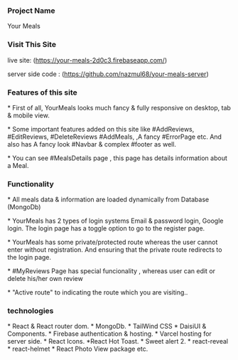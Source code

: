 ### Project Name

Your Meals

### Visit This Site

live site: (https://your-meals-2d0c3.firebaseapp.com/)

server side code : (https://github.com/nazmul68/your-meals-server)

### Features of this site

\* First of all, YourMeals looks much fancy & fully responsive on desktop, tab & mobile view.

\* Some important features added on this site like #AddReviews, #EditReviews, #DeleteReviews #AddMeals, ,A fancy #ErrorPage etc. And also has A fancy look #Navbar & complex #footer as well.

\* You can see #MealsDetails page , this page has details information about a Meal.

### Functionality

\* All meals data & information are loaded dynamically from Database (MongoDb)

\* YourMeals has 2 types of login systems Email & password login, Google login. The login page has a toggle option to go to the register page.

\* YourMeals has some private/protected route whereas the user cannot enter without registration.
And ensuring that the private route redirects to the login page.

\* #MyReviews Page has special funcionality , whereas user can edit or delete his/her own review

\* "Active route" to indicating the route which you are visiting..

### technologies

\* React & React router dom. \* MongoDb. \* TailWind CSS \* DaisiUI & Components. \* Firebase authentication & hosting. \* Varcel hosting for server side. \* React Icons. \*React Hot Toast. \* Sweet alert 2. \* react-reveal \* react-helmet \* React Photo View package etc.
